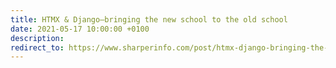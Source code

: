 ```yaml
---
title: HTMX & Django—bringing the new school to the old school
date: 2021-05-17 10:00:00 +0100
description:
redirect_to: https://www.sharperinfo.com/post/htmx-django-bringing-the-new-school-to-the-old-school
---
```

